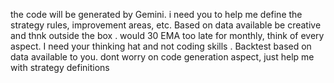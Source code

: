 the code will be generated by Gemini. i need you to help me define the strategy rules, improvement areas, etc. Based on data available be creative and thnk outside the box . would 30 EMA too late for monthly, think of every aspect. I need your thinking hat and not coding skills . Backtest based on data available to you. dont worry on code generation aspect, just help me with strategy definitions